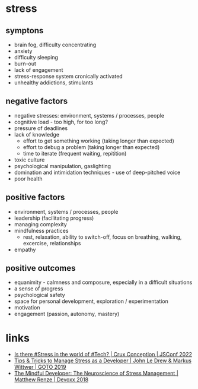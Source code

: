 # stress

## symptons
* brain fog, difficulty concentrating
* anxiety
* difficulty sleeping
* burn-out
* lack of engagement
* stress-response system cronically activated
* unhealthy addictions, stimulants

## negative factors
* negative stresses: environment, systems / processes, people
* cognitive load - too high, for too long?
* pressure of deadlines
* lack of knowledge
  * effort to get something working (taking longer than expected)
  * effort to debug a problem (taking longer than expected)
  * time to iterate (frequent waiting, repitition)
* toxic culture
* psychological manipulation, gaslighting
* domination and intimidation techniques - use of deep-pitched voice
* poor health

## positive factors
* environment, systems / processes, people
* leadership (facilitating progress)
* managing complexity
* mindfulness practices
  * rest, relaxation, ability to switch-off, focus on breathing, walking, excercise, relationships
* empathy

## positive outcomes
* equanimity - calmness and composure, especially in a difficult situations
* a sense of progress
* psychological safety
* space for personal development, exploration / experimentation
* motivation
* engagement (passion, autonomy, mastery)

# links
* [Is there #Stress in the world of #Tech? | Crux Conception | JSConf 2022](https://www.youtube.com/watch?v=50MVwFWe0hA)
* [Tips & Tricks to Manage Stress as a Developer | John Le Drew & Markus Wittwer | GOTO 2019](https://www.youtube.com/watch?v=xvWCVL96Xhw)
* [The Mindful Developer: The Neuroscience of Stress Management | Matthew Renze | Devoxx 2018](https://www.youtube.com/watch?v=dd_Tq3Drymg)
